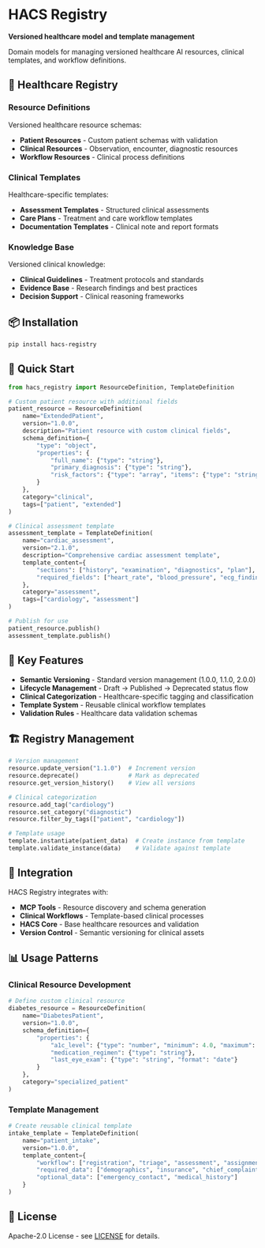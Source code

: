 # HACS Registry

**Versioned healthcare model and template management**

Domain models for managing versioned healthcare AI resources, clinical templates, and workflow definitions.

## 🏥 **Healthcare Registry**

### **Resource Definitions**
Versioned healthcare resource schemas:
- **Patient Resources** - Custom patient schemas with validation
- **Clinical Resources** - Observation, encounter, diagnostic resources
- **Workflow Resources** - Clinical process definitions

### **Clinical Templates**
Healthcare-specific templates:
- **Assessment Templates** - Structured clinical assessments
- **Care Plans** - Treatment and care workflow templates
- **Documentation Templates** - Clinical note and report formats

### **Knowledge Base**
Versioned clinical knowledge:
- **Clinical Guidelines** - Treatment protocols and standards
- **Evidence Base** - Research findings and best practices
- **Decision Support** - Clinical reasoning frameworks

## 📦 **Installation**

```bash
pip install hacs-registry
```

## 🚀 **Quick Start**

```python
from hacs_registry import ResourceDefinition, TemplateDefinition

# Custom patient resource with additional fields
patient_resource = ResourceDefinition(
    name="ExtendedPatient",
    version="1.0.0",
    description="Patient resource with custom clinical fields",
    schema_definition={
        "type": "object",
        "properties": {
            "full_name": {"type": "string"},
            "primary_diagnosis": {"type": "string"},
            "risk_factors": {"type": "array", "items": {"type": "string"}}
        }
    },
    category="clinical",
    tags=["patient", "extended"]
)

# Clinical assessment template
assessment_template = TemplateDefinition(
    name="cardiac_assessment",
    version="2.1.0",
    description="Comprehensive cardiac assessment template",
    template_content={
        "sections": ["history", "examination", "diagnostics", "plan"],
        "required_fields": ["heart_rate", "blood_pressure", "ecg_findings"]
    },
    category="assessment",
    tags=["cardiology", "assessment"]
)

# Publish for use
patient_resource.publish()
assessment_template.publish()
```

## 🎯 **Key Features**

- **Semantic Versioning** - Standard version management (1.0.0, 1.1.0, 2.0.0)
- **Lifecycle Management** - Draft → Published → Deprecated status flow
- **Clinical Categorization** - Healthcare-specific tagging and classification
- **Template System** - Reusable clinical workflow templates
- **Validation Rules** - Healthcare data validation schemas

## 🏗️ **Registry Management**

```python
# Version management
resource.update_version("1.1.0")  # Increment version
resource.deprecate()              # Mark as deprecated
resource.get_version_history()    # View all versions

# Clinical categorization
resource.add_tag("cardiology")
resource.set_category("diagnostic")
resource.filter_by_tags(["patient", "cardiology"])

# Template usage
template.instantiate(patient_data)  # Create instance from template
template.validate_instance(data)    # Validate against template
```

## 🔗 **Integration**

HACS Registry integrates with:
- **MCP Tools** - Resource discovery and schema generation
- **Clinical Workflows** - Template-based clinical processes
- **HACS Core** - Base healthcare resources and validation
- **Version Control** - Semantic versioning for clinical assets

## 📊 **Usage Patterns**

### **Clinical Resource Development**
```python
# Define custom clinical resource
diabetes_resource = ResourceDefinition(
    name="DiabetesPatient",
    version="1.0.0",
    schema_definition={
        "properties": {
            "a1c_level": {"type": "number", "minimum": 4.0, "maximum": 14.0},
            "medication_regimen": {"type": "string"},
            "last_eye_exam": {"type": "string", "format": "date"}
        }
    },
    category="specialized_patient"
)
```

### **Template Management**
```python
# Create reusable clinical template
intake_template = TemplateDefinition(
    name="patient_intake",
    version="1.0.0",
    template_content={
        "workflow": ["registration", "triage", "assessment", "assignment"],
        "required_data": ["demographics", "insurance", "chief_complaint"],
        "optional_data": ["emergency_contact", "medical_history"]
    }
)
```

## 📄 **License**

Apache-2.0 License - see [LICENSE](../../LICENSE) for details.